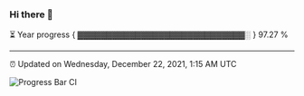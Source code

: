 ### Hi there 👋

⏳ Year progress { ▓▓▓▓▓▓▓▓▓▓▓▓▓▓▓▓▓▓▓▓▓▓▓▓▓▓▓▓▓░ } 97.27 %

---

⏰ Updated on Wednesday, December 22, 2021, 1:15 AM UTC

![Progress Bar CI](https://github.com/arthurbuhl/arthurbuhl/workflows/Progress%20Bar%20CI/badge.svg)
